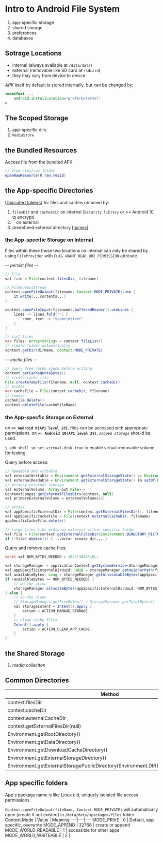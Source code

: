 # Intro to Android File System
1. app-specific storage
1. shared storage
1. preferences
1. databases

## Sotrage Locations
* internal (always available at `/data/data`)
* external (removable like SD card at `/sdcard`)
* they may vary from device to device

*APK* itself by default is stored internally, but can be changed by:
```xml
<manifext ...
    android:installLocation="preferExternal"
>
```

## The Scoped Storage
1. app-specific dirs
1. `MediaStore`

## the Bundled Resources
Access file from the bundled APK
```java
// from /res/raw folder
openRawResource(R.raw.resid)
```

## the App-specific Directories
[[Didicated folders][app-specific-volumes]] for files and caches obtained by:
1. `filesDir` and `cachesDir` on internal (`Security library` or >= Android 10 to encrypt)
1. `` on external
1. predefined external directory [[names][predefined-subdirs]]

### the App-specific Storage on Internal
Files within these those two locations on internal can only be shared by using `FileProvider` with `FLAG_GRANT_READ_URI_PERMISSION` attribute.

-- *persist files* --
```java
// File
val file = File(context.filesDir, filename)

// FileOutputStream
context.openFileOutput(filename, Context.MODE_PRIVATE).use {
    it.write(...contents...)
}

context.openFileInput(filename).bufferedReader().useLines {
    lines -> lines.fold("") {
        some, text -> "$some\n$text"
    }
}

// list files
var files: Array<String> = context.fileList()
// create folder automatically
context.getDir(dirName, Context.MODE_PRIVATE)
```

-- *cache files* --
```java
// query free cache space before writing
context.getCacheQuotaBytes()
// create cache file
File.createTempFile(filename, null, context.cacheDir)
// access
var cacheFile = File(context.cacheDir, filename)
// remove
cacheFile.delete()
context.deleteFile(cacheFileName)
```

### the App-specfic Storage on External
on **`<= Android 9(API level 28)`**, files can be accessed with appropriate permissions.
on **`>= Android 10(API level 29)`**, *`scoped storage`* should be used.

`$ adb shell sm set-virtual-disk true` to enable virtual removable volume for testing.

Query before access:
```java
// Readable and writable
val externalWritable = Environment.getExternalStorageState() == Environment.MEDIA_MOUNTED
val externalReadable = Environment.getExternalStorageState() in setOf(Environment.MEDIA_MOUNTED, Environment.MEDIA_MOUNTED_READ_ONLY)
// primary external storage
val externalVolums: Array<out File> =
ContenxtCompat.getExternalFilesDirs(context, null)
val primaryExternalVolume = externalVolumes[0]

// access
val appSpecificExternalDir = File(context.getExternalFilesDir(), filenname)
val appSpecificCacheFile = File(context.externalCacheDir, filename)
appSecificCacheFile.delete()

// large files like media on external within specific folder
val file = File(context.getExternalFilesDir(Environment.DIRECTORY_PICTURES), albumName)
if (!file?.mkdirs()) { ...error create dir... }
```

Query and remove cache files:
```java
const val NUM_BYTES_NEEDED = 1024*1024*10L;

val storageManager = applicationContext.getSystemService<StorageManager>()!!
val appSpecificInternalDirUuid: UUID = storageManager.getUuidForPath(filesDir)
val availableBytes: Long = storageManager.getAllocatableBytes(appSpecificInternalDirUuid)
if (avaialbleBytes >= NUM_BYTES_NEEDED) {
    // do the alloc
    storageManager.allocateBytes(appSpecificInternalDirUuid, NUM_BYTES_NEEDED)
} else {
    // do the clean
    // StorageManager.getFreeBytes() / StorageManager.getTotalBytes()
    val storageIntent = Intent().apply {
        action = ACTION_MAMAGE_STORAGE
    }
    // clean cache files
    Intent().apply {
        action = ACTION_CLEAR_APP_CACHE
    }
}
```


## the Shared Storage
1. *media colleciton*

## Common Directories

Method | Folder | Deprecated
---|---|---
context.filesDir | `/data/user/0/io.ionic.starter/files` |
context.cacheDir | `/data/user/0/io.ionic.starter/cache` |
context.externalCacheDir | `/storage/emulated/0/Android/data/io.ionic.starter/cache` |
context.getExternalFilesDir(null) | `/storage/emulated/0/Android/data/io.ionic.starter/files` |
Environment.getRootDirectory() | `/system` | 
Environment.getDataDirectory() | `/data` |
Environment.getDownloadCacheDirectory() | `/cache`
Environment.getExternalStorageDirectory() | `/storage/emulated/0` | X
Environment.getExternalStoragePublicDirectory(Environment.DIRECTORY_DOWNLOADS) | `/storage/emulated/0/Download` | X


## App specific folders
App's package name is like Linux uid, uniquely isolated file access permissions.

`Context.openFileOutput(fileName, Context.MODE_PRIVATE)` will automatically open (create if not existed) in `/data/data/<package>/files` folder.
Context.Mode | Value | Meaning
---|---|---
MODE_PRIVE | 0 | Default, app specific, overwrite
MODE_APPEND | 32768 | create or append
MODE_WORLD_READABLE | 1 | accessible for other apps
MODE_WORLD_WRITEABLE | 2 |


[app-specific-volumes]: https://developer.android.com/training/data-storage/app-specific#kotlin
[predefined-subdirs]: https://developer.android.com/reference/android/os/Environment#fields